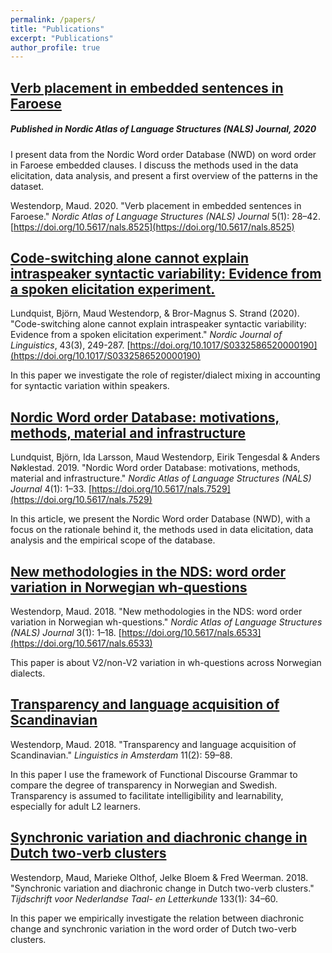 ```yaml
---
permalink: /papers/
title: "Publications"
excerpt: "Publications"
author_profile: true
---
```


## [Verb placement in embedded sentences in Faroese](https://journals.uio.no/NALS/article/view/8525/7491)  
##### Published in *Nordic Atlas of Language Structures (NALS) Journal*, 2020  
I present data from the Nordic Word order Database (NWD) on word order in Faroese embedded clauses. I discuss the methods used in the data elicitation, data analysis, and present a first overview of the patterns in the dataset. 
  
Westendorp, Maud. 2020. "Verb placement in embedded sentences in Faroese." *Nordic Atlas of Language Structures (NALS) Journal* 5(1): 28–42. [https://doi.org/10.5617/nals.8525](https://doi.org/10.5617/nals.8525)  
    


## [Code-switching alone cannot explain intraspeaker syntactic variability: Evidence from a spoken elicitation experiment.](https://doi.org/10.1017/S0332586520000190)  
Lundquist, Björn, Maud Westendorp, & Bror-Magnus S. Strand (2020). "Code-switching alone cannot explain intraspeaker syntactic variability: Evidence from a spoken elicitation experiment." *Nordic Journal of Linguistics*, 43(3), 249-287. [https://doi.org/10.1017/S0332586520000190](https://doi.org/10.1017/S0332586520000190)  
  
In this paper we investigate the role of register/dialect mixing in accounting for syntactic variation within speakers.  
  


## [Nordic Word order Database: motivations, methods, material and infrastructure](https://journals.uio.no/NALS/article/view/7529/6891)  
Lundquist, Björn, Ida Larsson, Maud Westendorp, Eirik Tengesdal & Anders Nøklestad. 2019. "Nordic Word order Database: motivations, methods, material and infrastructure." *Nordic Atlas of Language Structures (NALS) Journal* 4(1): 1–33. [https://doi.org/10.5617/nals.7529](https://doi.org/10.5617/nals.7529)   
    
In this article, we present the Nordic Word order Database (NWD), with a focus on the rationale behind it, the methods used in data elicitation, data analysis and the empirical scope of the database.  
   


## [New methodologies in the NDS: word order variation in Norwegian wh-questions](https://journals.uio.no/NALS/article/view/6533/5507)  
Westendorp, Maud. 2018. "New methodologies in the NDS: word order variation in Norwegian wh-questions." *Nordic Atlas of Language Structures (NALS) Journal* 3(1): 1–18. [https://doi.org/10.5617/nals.6533](https://doi.org/10.5617/nals.6533)  
  
This paper is about V2/non-V2 variation in wh-questions across Norwegian dialects.  
  


## [Transparency and language acquisition of Scandinavian](http://www.linguisticsinamsterdam.nl/download?type=document&identifier=649532)  
Westendorp, Maud. 2018. "Transparency and language acquisition of Scandinavian." *Linguistics in Amsterdam* 11(2): 59–88.  
   
In this paper I use the framework of Functional Discourse Grammar to compare the degree of transparency in Norwegian and Swedish. Transparency is assumed to facilitate intelligibility and learnability, especially for adult L2 learners.
  


## [Synchronic variation and diachronic change in Dutch two-verb clusters](https://www.tntl.nl/index.php/tntl/article/view/424/543)
Westendorp, Maud, Marieke Olthof, Jelke Bloem & Fred Weerman. 2018. "Synchronic variation and diachronic change in Dutch two-verb clusters." *Tijdschrift voor Nederlandse Taal- en Letterkunde* 133(1): 34–60.  
  
In this paper we empirically investigate the relation between diachronic change and synchronic variation in the word order of Dutch two-verb clusters.  
